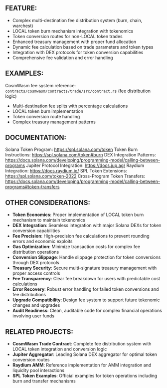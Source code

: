 ## FEATURE:

- Complex multi-destination fee distribution system (burn, chain, warchest)
- LOCAL token burn mechanism integration with tokenomics
- Token conversion routes for non-LOCAL token trades
- Enhanced treasury management with proper fund allocation
- Dynamic fee calculation based on trade parameters and token types
- Integration with DEX protocols for token conversion capabilities
- Comprehensive fee validation and error handling

## EXAMPLES:

CosmWasm fee system reference: `contracts/cosmwasm/contracts/trade/src/contract.rs` (fee distribution logic)
- Multi-destination fee splits with percentage calculations
- LOCAL token burn implementation
- Token conversion route handling
- Complex treasury management patterns

## DOCUMENTATION:

Solana Token Program: https://spl.solana.com/token
Token Burn Instructions: https://spl.solana.com/token#burn
DEX Integration Patterns: https://docs.solana.com/developing/programming-model/calling-between-programs
Jupiter Protocol Integration: https://docs.jup.ag/
Raydium Integration: https://docs.raydium.io/
SPL Token Extensions: https://spl.solana.com/token-2022
Cross-Program Token Transfers: https://docs.solana.com/developing/programming-model/calling-between-programs#token-transfers

## OTHER CONSIDERATIONS:

- **Token Economics**: Proper implementation of LOCAL token burn mechanism to maintain tokenomics
- **DEX Integration**: Seamless integration with major Solana DEXs for token conversion capabilities
- **Fee Precision**: High-precision fee calculations to prevent rounding errors and economic exploits
- **Gas Optimization**: Minimize transaction costs for complex fee distribution operations
- **Conversion Slippage**: Handle slippage protection for token conversions through DEX protocols
- **Treasury Security**: Secure multi-signature treasury management with proper access controls
- **Fee Transparency**: Clear fee breakdown for users with predictable cost calculations
- **Error Recovery**: Robust error handling for failed token conversions and fee distributions
- **Upgrade Compatibility**: Design fee system to support future tokenomic changes and upgrades
- **Audit Readiness**: Clean, auditable code for complex financial operations involving user funds

## RELATED PROJECTS:

- **CosmWasm Trade Contract**: Complete fee distribution system with LOCAL token integration and conversion logic
- **Jupiter Aggregator**: Leading Solana DEX aggregator for optimal token conversion routes
- **Raydium AMM**: Reference implementation for AMM integration and liquidity pool interactions
- **SPL Token Examples**: Official examples for token operations including burn and transfer mechanisms